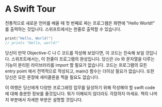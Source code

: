 # A Swift Tour
전통적으로 새로운 언어를 배울 때 첫 번째로 짜는 프로그램은 화면에 "Hello World!" 를 출력하는 것입니다. 스위프트에서는 한줄로 출력할 수 있습니다.
```swift
print("Hello, World!")
// prints "Hello, world!"
```
당신이 만약 Objective-C 나 C 코드를 작성해 보았다면, 이 코드는 친숙해 보일 것입니다. 스위프트에서는, 이 한줄이 프로그램의 완성입니다. 당신은 i/o 와 문자열을 다루는 기능이 분리된 라이브러리를 import 할 필요가 없습니다. 코드는 프로그램의 모든 entry point 에서 전역적으로 작성되고, main() 함수는 더이상 필요가 없습니다. 또한 당신은 모든 문장에 세미콜론을 찍을 필요도 없습니다.

이 여행은 당신에게 다양한 프로그래밍 업무를 달성하기 위해 작성해야 할 swift code 에 대해 충분한 정보를 줄것입니다. 
뭐가 이해되지 않더라도 걱정하지 마세요. 책의 나머지 부분에서 자세한 부분은 설명할 것입니다.